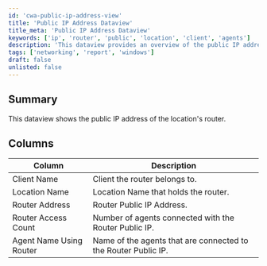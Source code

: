 ```yaml
---
id: 'cwa-public-ip-address-view'
title: 'Public IP Address Dataview'
title_meta: 'Public IP Address Dataview'
keywords: ['ip', 'router', 'public', 'location', 'client', 'agents']
description: 'This dataview provides an overview of the public IP address associated with the location/'s router, including details about the client, location, router access count, and connected agents.'
tags: ['networking', 'report', 'windows']
draft: false
unlisted: false
---
```

## Summary

This dataview shows the public IP address of the location's router.

## Columns

| Column                       | Description                                         |
|------------------------------|-----------------------------------------------------|
| Client Name                  | Client the router belongs to.                       |
| Location Name                | Location Name that holds the router.                |
| Router Address               | Router Public IP Address.                           |
| Router Access Count          | Number of agents connected with the Router Public IP.|
| Agent Name Using Router      | Name of the agents that are connected to the Router Public IP.|




